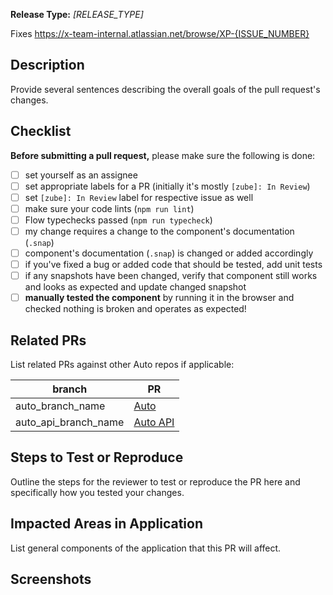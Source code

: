 <!--
Thank you for your pull request!

Provide a general summary of your changes in the Title above. Do not include any task numbers.
Use imperative, present tense: "Change" not "Changed" nor "Changes". This will become a correct final merge commit message 😄
The imperative tells someone what merging the PR **will do**, rather than **what you did**.
-->

**Release Type:** *[RELEASE_TYPE]* <!-- Refer to the wiki https://github.com/x-team/auto/wiki/Release-Process#types-of-releases -->
<!--
Basic types are:
- Bug fix (non-breaking change which fixes an issue)
- New feature (non-breaking change which adds functionality)
- Breaking change (fix or feature that would cause existing functionality to not work as expected)
-->

Fixes https://x-team-internal.atlassian.net/browse/XP-{ISSUE_NUMBER}

## Description

Provide several sentences describing the overall goals of the pull request's changes.

## Checklist

**Before submitting a pull request,** please make sure the following is done:

<!-- Remove items that do not apply. Just tick completed items in UI -->
- [ ] set yourself as an assignee
- [ ] set appropriate labels for a PR (initially it's mostly `[zube]: In Review`)
- [ ] set `[zube]: In Review` label for respective issue as well
- [ ] make sure your code lints (`npm run lint`)
- [ ] Flow typechecks passed (`npm run typecheck`)
- [ ] my change requires a change to the component's documentation (`.snap`)
- [ ] component's documentation (`.snap`) is changed or added accordingly
- [ ] if you've fixed a bug or added code that should be tested, add unit tests
- [ ] if any snapshots have been changed, verify that component still works and looks as expected and update changed snapshot
- [ ] **manually tested the component** by running it in the browser and checked nothing is broken and operates as expected!

## Related PRs

List related PRs against other Auto repos if applicable:

branch | PR
------ | ------
auto_branch_name | [Auto](https://github.com/x-team/auto/pull/X)
auto_api_branch_name | [Auto API](https://github.com/x-team/auto-api/pull/X)

## Steps to Test or Reproduce

Outline the steps for the reviewer to test or reproduce the PR here and specifically how you tested your changes.

## Impacted Areas in Application

List general components of the application that this PR will affect.

## Screenshots
<!-- Provide if appropriate -->
